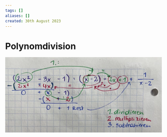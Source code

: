 ```yaml
---
tags: []
aliases: []
created: 30th August 2023
---
```


# Polynomdivision


![](assets/Pasted%20image%2020230830161034.png)